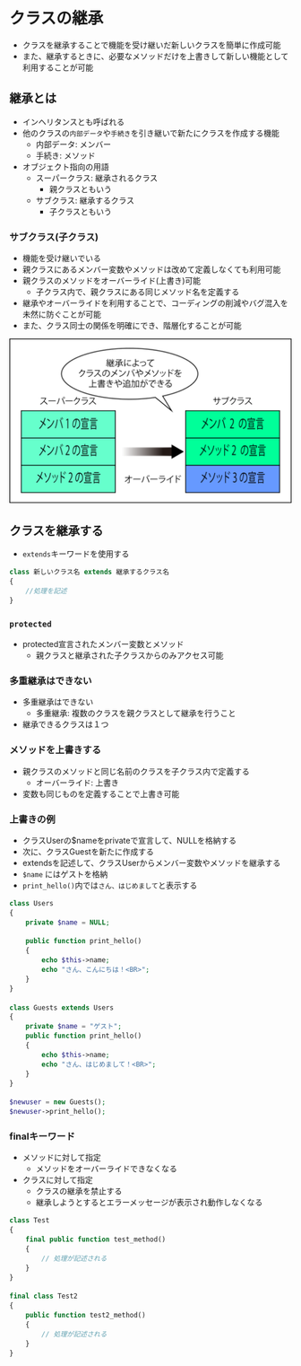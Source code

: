 # クラスの継承

* クラスを継承することで機能を受け継いだ新しいクラスを簡単に作成可能
* また、継承するときに、必要なメソッドだけを上書きして新しい機能として利用することが可能

## 継承とは

* インヘリタンスとも呼ばれる
* 他のクラスの`内部データ`や`手続き`を引き継いで新たにクラスを作成する機能
    * 内部データ: メンバー
    * 手続き: メソッド
* オブジェクト指向の用語
    * スーパークラス: 継承されるクラス
        * 親クラスともいう
    * サブクラス: 継承するクラス
        * 子クラスともいう
        
### サブクラス(子クラス)

* 機能を受け継いでいる
* 親クラスにあるメンバー変数やメソッドは改めて定義しなくても利用可能
* 親クラスのメソッドをオーバーライド(上書き)可能
    * 子クラス内で、親クラスにある同じメソッド名を定義する
* 継承やオーバーライドを利用することで、コーディングの削減やバグ混入を未然に防ぐことが可能
* また、クラス同士の関係を明確にでき、階層化することが可能

![trait_01](image/trait_01.png)

## クラスを継承する

* `extends`キーワードを使用する

```php
class 新しいクラス名 extends 継承するクラス名
{
    //処理を記述
}
```

### `protected`

* protected宣言されたメンバー変数とメソッド
    * 親クラスと継承された子クラスからのみアクセス可能

### 多重継承はできない

* 多重継承はできない
    * 多重継承: 複数のクラスを親クラスとして継承を行うこと
* 継承できるクラスは１つ

### メソッドを上書きする

* 親クラスのメソッドと同じ名前のクラスを子クラス内で定義する
    * オーバーライド: 上書き
* 変数も同じものを定義することで上書き可能

### 上書きの例

* クラスUserの$nameをprivateで宣言して、NULLを格納する
* 次に、クラスGuestを新たに作成する
* extendsを記述して、クラスUserからメンバー変数やメソッドを継承する
* `$name` にはゲストを格納
* `print_hello()`内では`さん、はじめまして`と表示する

```php
class Users
{
    private $name = NULL;

    public function print_hello()
    {
        echo $this->name;
        echo "さん、こんにちは！<BR>";
    }
}

class Guests extends Users
{
    private $name = "ゲスト";
    public function print_hello()
    {
        echo $this->name;
        echo "さん、はじめまして！<BR>";
    }
}

$newuser = new Guests();
$newuser->print_hello();
```

### finalキーワード

* メソッドに対して指定
    * メソッドをオーバーライドできなくなる
* クラスに対して指定
    * クラスの継承を禁止する
    * 継承しようとするとエラーメッセージが表示され動作しなくなる

```php
class Test
{
    final public function test_method()
    {
        // 処理が記述される
    }
}

final class Test2
{
    public function test2_method()
    {
        // 処理が記述される
    }
}
```
